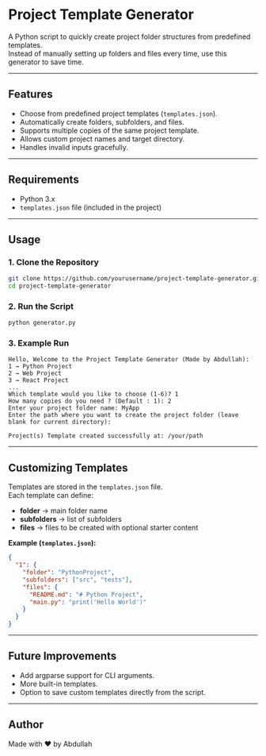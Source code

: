# Project Template Generator

A Python script to quickly create project folder structures from predefined templates.  
Instead of manually setting up folders and files every time, use this generator to save time.  

---

## Features
- Choose from predefined project templates (`templates.json`).
- Automatically create folders, subfolders, and files.
- Supports multiple copies of the same project template.
- Allows custom project names and target directory.
- Handles invalid inputs gracefully.

---

## Requirements
- Python 3.x
- `templates.json` file (included in the project)

---

## Usage

### 1. Clone the Repository
```bash
git clone https://github.com/yourusername/project-template-generator.git
cd project-template-generator
```

### 2. Run the Script
```bash
python generator.py
```

### 3. Example Run
```text
Hello, Welcome to the Project Template Generator (Made by Abdullah): 
1 → Python Project
2 → Web Project
3 → React Project
...
Which template would you like to choose (1-6)? 1
How many copies do you need ? (Default : 1): 2
Enter your project folder name: MyApp
Enter the path where you want to create the project folder (leave blank for current directory): 

Project(s) Template created successfully at: /your/path
```

---

## Customizing Templates

Templates are stored in the `templates.json` file.  
Each template can define:

* **folder** → main folder name  
* **subfolders** → list of subfolders  
* **files** → files to be created with optional starter content  

**Example (`templates.json`):**
```json
{
  "1": {
    "folder": "PythonProject",
    "subfolders": ["src", "tests"],
    "files": {
      "README.md": "# Python Project",
      "main.py": "print('Hello World')"
    }
  }
}
```

---

## Future Improvements
- Add argparse support for CLI arguments.
- More built-in templates.
- Option to save custom templates directly from the script.

---

## Author
Made with ❤️ by Abdullah
